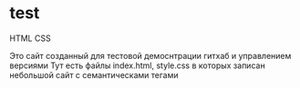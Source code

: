 # test
 HTML CSS

Это сайт созданный для тестовой демоснтрации гитхаб и управлением версиями
Тут есть файлы index.html, style.css в которых записан небольшой сайт с семантическами тегами